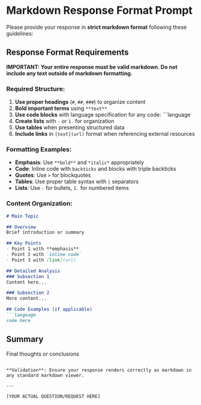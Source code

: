 # Markdown Response Format Prompt

Please provide your response in **strict markdown format** following these guidelines:

## Response Format Requirements

**IMPORTANT: Your entire response must be valid markdown. Do not include any text outside of markdown formatting.**

### Required Structure:
1. **Use proper headings** (`#`, `##`, `###`) to organize content
2. **Bold important terms** using `**text**` 
3. **Use code blocks** with language specification for any code: ```language
4. **Create lists** with `-` or `1.` for organization
5. **Use tables** when presenting structured data
6. **Include links** in `[text](url)` format when referencing external resources

### Formatting Examples:
- **Emphasis**: Use `**bold**` and `*italic*` appropriately
- **Code**: Inline code with `backticks` and blocks with triple backticks
- **Quotes**: Use `>` for blockquotes
- **Tables**: Use proper table syntax with `|` separators
- **Lists**: Use `-` for bullets, `1.` for numbered items

### Content Organization:
```markdown
# Main Topic

## Overview
Brief introduction or summary

## Key Points
- Point 1 with **emphasis**
- Point 2 with `inline code`
- Point 3 with [link](url)

## Detailed Analysis
### Subsection 1
Content here...

### Subsection 2
More content...

## Code Examples (if applicable)
```language
code here
```

## Summary
Final thoughts or conclusions
```

**Validation**: Ensure your response renders correctly as markdown in any standard markdown viewer.

---

[YOUR ACTUAL QUESTION/REQUEST HERE]
